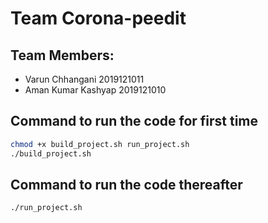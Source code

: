 # Team Corona-peedit

## Team Members:

- Varun Chhangani 2019121011
- Aman Kumar Kashyap 2019121010

## Command to run the code for first time

```bash
chmod +x build_project.sh run_project.sh
./build_project.sh
```

## Command to run the code thereafter

```bash
./run_project.sh
```

